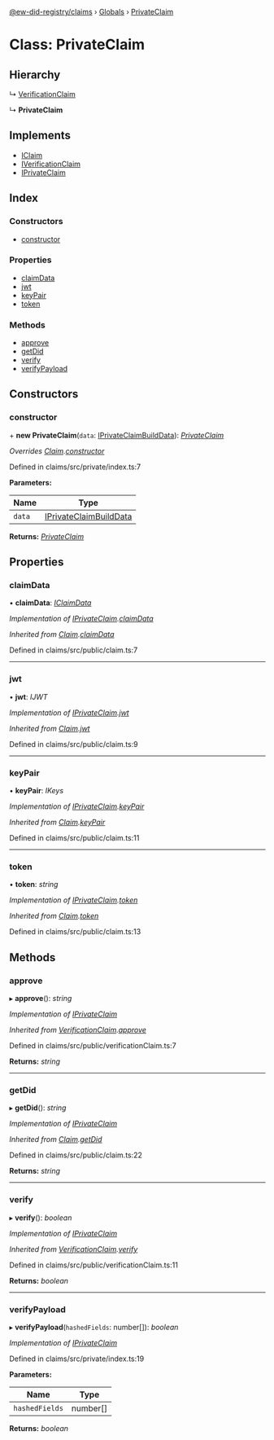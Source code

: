 [@ew-did-registry/claims](../README.md) › [Globals](../globals.md) › [PrivateClaim](privateclaim.md)

# Class: PrivateClaim

## Hierarchy

  ↳ [VerificationClaim](verificationclaim.md)

  ↳ **PrivateClaim**

## Implements

* [IClaim](../interfaces/iclaim.md)
* [IVerificationClaim](../interfaces/iverificationclaim.md)
* [IPrivateClaim](../interfaces/iprivateclaim.md)

## Index

### Constructors

* [constructor](privateclaim.md#constructor)

### Properties

* [claimData](privateclaim.md#claimdata)
* [jwt](privateclaim.md#jwt)
* [keyPair](privateclaim.md#keypair)
* [token](privateclaim.md#token)

### Methods

* [approve](privateclaim.md#approve)
* [getDid](privateclaim.md#getdid)
* [verify](privateclaim.md#verify)
* [verifyPayload](privateclaim.md#verifypayload)

## Constructors

###  constructor

\+ **new PrivateClaim**(`data`: [IPrivateClaimBuildData](../interfaces/iprivateclaimbuilddata.md)): *[PrivateClaim](privateclaim.md)*

*Overrides [Claim](claim.md).[constructor](claim.md#constructor)*

Defined in claims/src/private/index.ts:7

**Parameters:**

Name | Type |
------ | ------ |
`data` | [IPrivateClaimBuildData](../interfaces/iprivateclaimbuilddata.md) |

**Returns:** *[PrivateClaim](privateclaim.md)*

## Properties

###  claimData

• **claimData**: *[IClaimData](../interfaces/iclaimdata.md)*

*Implementation of [IPrivateClaim](../interfaces/iprivateclaim.md).[claimData](../interfaces/iprivateclaim.md#claimdata)*

*Inherited from [Claim](claim.md).[claimData](claim.md#claimdata)*

Defined in claims/src/public/claim.ts:7

___

###  jwt

• **jwt**: *IJWT*

*Implementation of [IPrivateClaim](../interfaces/iprivateclaim.md).[jwt](../interfaces/iprivateclaim.md#jwt)*

*Inherited from [Claim](claim.md).[jwt](claim.md#jwt)*

Defined in claims/src/public/claim.ts:9

___

###  keyPair

• **keyPair**: *IKeys*

*Implementation of [IPrivateClaim](../interfaces/iprivateclaim.md).[keyPair](../interfaces/iprivateclaim.md#keypair)*

*Inherited from [Claim](claim.md).[keyPair](claim.md#keypair)*

Defined in claims/src/public/claim.ts:11

___

###  token

• **token**: *string*

*Implementation of [IPrivateClaim](../interfaces/iprivateclaim.md).[token](../interfaces/iprivateclaim.md#token)*

*Inherited from [Claim](claim.md).[token](claim.md#token)*

Defined in claims/src/public/claim.ts:13

## Methods

###  approve

▸ **approve**(): *string*

*Implementation of [IPrivateClaim](../interfaces/iprivateclaim.md)*

*Inherited from [VerificationClaim](verificationclaim.md).[approve](verificationclaim.md#approve)*

Defined in claims/src/public/verificationClaim.ts:7

**Returns:** *string*

___

###  getDid

▸ **getDid**(): *string*

*Implementation of [IPrivateClaim](../interfaces/iprivateclaim.md)*

*Inherited from [Claim](claim.md).[getDid](claim.md#getdid)*

Defined in claims/src/public/claim.ts:22

**Returns:** *string*

___

###  verify

▸ **verify**(): *boolean*

*Implementation of [IPrivateClaim](../interfaces/iprivateclaim.md)*

*Inherited from [VerificationClaim](verificationclaim.md).[verify](verificationclaim.md#verify)*

Defined in claims/src/public/verificationClaim.ts:11

**Returns:** *boolean*

___

###  verifyPayload

▸ **verifyPayload**(`hashedFields`: number[]): *boolean*

*Implementation of [IPrivateClaim](../interfaces/iprivateclaim.md)*

Defined in claims/src/private/index.ts:19

**Parameters:**

Name | Type |
------ | ------ |
`hashedFields` | number[] |

**Returns:** *boolean*
